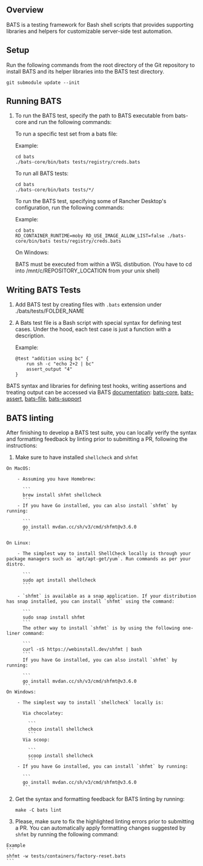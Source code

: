 ## Overview

BATS is a testing framework for Bash shell scripts that provides supporting libraries and helpers for customizable server-side test automation.

## Setup

Run the following commands from the root directory of the Git repository to install BATS and its helper libraries into the BATS test directory.

  ```
  git submodule update --init
  ```

## Running BATS

1. To run the BATS test, specify the path to BATS executable from bats-core and run the following commands:

    To run a specific test set from a bats file:

      Example:

      ```
      cd bats
      ./bats-core/bin/bats tests/registry/creds.bats
      ```

    To run all BATS tests:

      ```
      cd bats
      ./bats-core/bin/bats tests/*/
      ```

    To run the BATS test, specifying some of Rancher Desktop's configuration, run the following commands:

      Example:

      ```
      cd bats
      RD_CONTAINER_RUNTIME=moby RD_USE_IMAGE_ALLOW_LIST=false ./bats-core/bin/bats tests/registry/creds.bats
      ```
    On Windows:

      BATS must be executed from within a WSL distibution. (You have to cd into /mnt/c/REPOSITORY_LOCATION from your unix shell)

## Writing BATS Tests

1. Add BATS test by creating files with `.bats` extension under ./bats/tests/FOLDER_NAME
2. A Bats test file is a Bash script with special syntax for defining test cases. Under the hood, each test case is just a function with a description.

    Example:
    ```
    @test "addition using bc" {
        run sh -c "echo 2+2 | bc"
        assert_output "4"
    }
    ```
  BATS syntax and libraries for defining test hooks, writing assertions and treating output can be accessed via BATS [documentation](https://bats-core.readthedocs.io/en/stable/): [bats-core](https://github.com/rancher-sandbox/bats-core), [bats-assert](https://github.com/rancher-sandbox/bats-assert), [bats-file](https://github.com/rancher-sandbox/bats-file), [bats-support](https://github.com/rancher-sandbox/bats-support)

## BATS linting

After finishing to develop a BATS test suite, you can locally verify the syntax and formatting feedback by linting prior to submitting a PR, following the instructions:

  1. Make sure to have installed `shellcheck` and `shfmt`

    On MacOS:

        - Assuming you have Homebrew:

          ```
          brew install shfmt shellcheck
          ```
        - If you have Go installed, you can also install `shfmt` by running:

          ```
          go install mvdan.cc/sh/v3/cmd/shfmt@v3.6.0
          ```

    On Linux:

        - The simplest way to install ShellCheck locally is through your package managers such as `apt/apt-get/yum`. Run commands as per your distro.

          ```
          sudo apt install shellcheck
          ```

        - `shfmt` is available as a snap application. If your distribution has snap installed, you can install `shfmt` using the command:

          ```
          sudo snap install shfmt
          ```
          The other way to install `shfmt` is by using the following one-liner command:

          ```
          curl -sS https://webinstall.dev/shfmt | bash
          ```
          If you have Go installed, you can also install `shfmt` by running:

          ```
          go install mvdan.cc/sh/v3/cmd/shfmt@v3.6.0
          ```
    On Windows:

        - The simplest way to install `shellcheck` locally is:

          Via chocolatey:

            ```
            choco install shellcheck
            ```
          Via scoop:

            ```
            scoop install shellcheck
            ```
        - If you have Go installed, you can install `shfmt` by running:

          ```
          go install mvdan.cc/sh/v3/cmd/shfmt@v3.6.0
          ```

  2. Get the syntax and formatting feedback for BATS linting by running:

      ```
      make -C bats lint
      ```
  3. Please, make sure to fix the highlighted linting errors prior to submitting a PR. You can automatically apply formatting changes suggested by `shfmt` by running the following command:

    Example
    ```
    shfmt -w tests/containers/factory-reset.bats
    ```
